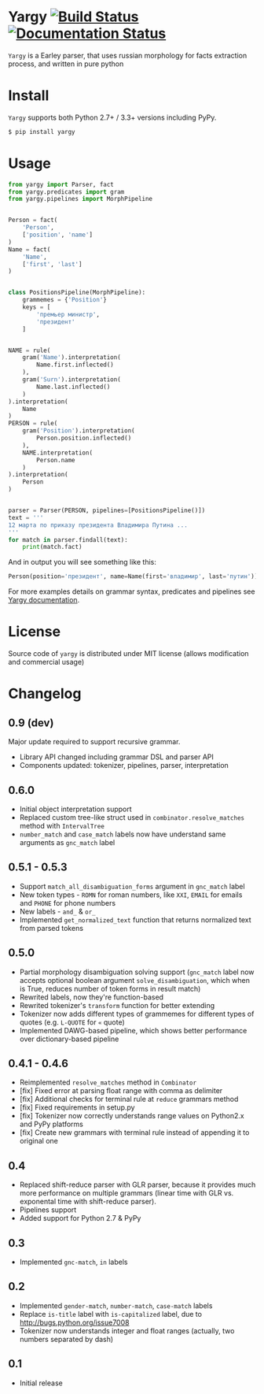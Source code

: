 # Yargy [![Build Status](https://travis-ci.org/bureaucratic-labs/yargy.svg?branch=master)](https://travis-ci.org/bureaucratic-labs/yargy) [![Documentation Status](https://readthedocs.org/projects/yargy/badge/?version=latest)](http://yargy.readthedocs.io/en/latest/?badge=latest)

`Yargy` is a Earley parser, that uses russian morphology for facts extraction process, and written in pure python

# Install

`Yargy` supports both Python 2.7+ / 3.3+ versions including PyPy.

```bash
$ pip install yargy
```

# Usage

```python
from yargy import Parser, fact
from yargy.predicates import gram
from yargy.pipelines import MorphPipeline


Person = fact(
    'Person',
    ['position', 'name']
)
Name = fact(
    'Name',
    ['first', 'last']
)


class PositionsPipeline(MorphPipeline):
    grammemes = {'Position'}
    keys = [
        'премьер министр',
        'президент'
    ]


NAME = rule(
    gram('Name').interpretation(
        Name.first.inflected()
    ),
    gram('Surn').interpretation(
        Name.last.inflected()
    )
).interpretation(
    Name
)
PERSON = rule(
    gram('Position').interpretation(
        Person.position.inflected()
    ),
    NAME.interpretation(
        Person.name
    )
).interpretation(
    Person
)


parser = Parser(PERSON, pipelines=[PositionsPipeline()])
text = '''
12 марта по приказу президента Владимира Путина ...
'''
for match in parser.findall(text):
    print(match.fact)
```

And in output you will see something like this:
```python
Person(position='президент', name=Name(first='владимир', last='путин'))
```

For more examples details on grammar syntax, predicates and pipelines see [Yargy documentation](http://yargy.readthedocs.io/en/latest/).

# License

Source code of `yargy` is distributed under MIT license (allows modification and commercial usage)

# Changelog

## 0.9 (dev)
Major update required to support recursive grammar.
* Library API changed including grammar DSL and parser API
* Components updated: tokenizer, pipelines, parser, interpretation

## 0.6.0
* Initial object interpretation support
* Replaced custom tree-like struct used in `combinator.resolve_matches` method with `IntervalTree`
* `number_match` and `case_match` labels now have understand same arguments as `gnc_match` label

## 0.5.1 - 0.5.3
* Support `match_all_disambiguation_forms` argument in `gnc_match` label
* New token types - `ROMN` for roman numbers, like `XXI`, `EMAIL` for emails and `PHONE` for phone numbers
* New labels - `and_` & `or_`
* Implemented `get_normalized_text` function that returns normalized text from parsed tokens

## 0.5.0
* Partial morphology disambiguation solving support (`gnc_match` label now accepts optional boolean argument `solve_disambiguation`, which when is True, reduces number of token forms in result match)
* Rewrited labels, now they're function-based
* Rewrited tokenizer's `transform` function for better extending
* Tokenizer now adds different types of grammemes for different types of quotes (e.g. `L-QUOTE` for `«` quote)
* Implemented DAWG-based pipeline, which shows better performance over dictionary-based pipeline

## 0.4.1 - 0.4.6
* Reimplemented `resolve_matches` method in `Combinator`
* [fix] Fixed error at parsing float range with comma as delimiter
* [fix] Additional checks for terminal rule at `reduce` grammars method
* [fix] Fixed requirements in setup.py
* [fix] Tokenizer now correctly understands range values on Python2.x and PyPy platforms
* [fix] Create new grammars with terminal rule instead of appending it to original one

## 0.4
* Replaced shift-reduce parser with GLR parser, because it provides much more performance on multiple grammars (linear time with GLR vs. exponental time with shift-reduce parser).
* Pipelines support
* Added support for Python 2.7 & PyPy

## 0.3
* Implemented `gnc-match`, `in` labels

## 0.2
* Implemented `gender-match`, `number-match`, `case-match` labels
* Replace `is-title` label with `is-capitalized` label, due to http://bugs.python.org/issue7008
* Tokenizer now understands integer and float ranges (actually, two numbers separated by dash)

## 0.1
* Initial release
